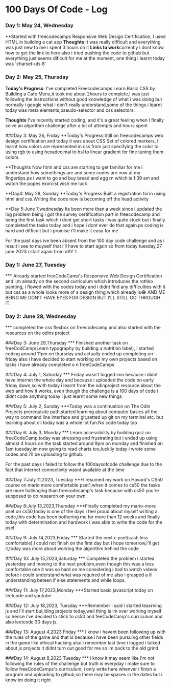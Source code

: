 # 100 Days Of Code - Log

### Day 1: May 24, Wednesday
**Started with freecodecamps Responsive Web Design Certification, I used HTML in building a cat app
**Thoughts** It was really difficult and everything was just new to me i spent 3 hours on it
**Links to work**currently i dont know how to get the link to here also i tried pushing the code to github but everything just seems dificult for me at the moment, one thing i learnt today was 'charset-uts 8'

### Day 2: May 25, Thursday

**Today's Progress**: I've completed Freecodecamps Learn Basic CSS by Building a Cafe Menu,it took me about 2hours to complete,I was just following the instructions without good knowledge of what i was doing but normally i google what i don't really understand,some of the things i learnt today was meta elements,pseudo-selector and css selectors.

**Thoughts** I've recently started coding, and it's a great feeling when I finally solve an algorithm challenge after a lot of attempts and hours spent

###Day 3: May 26, Friday
**Today's Progress:Still on freecodecamps web design certification and today it was about  CSS Set of colored markers, I learnt how colors are represented in css from just specifying the color to using rgb to using hexadecimal to hsl to linear gradient for fine tuning them colors.

**Thoughts Now html and css are starting to get familiar for me i understand how somethings are and some codes are now at my fingertips.ps i want to go and buy bread and egg rn which is 1:39 am and watch the popes exorcist,wish me luck

**Day4: May 28, Sunday
**Today's Progress:Built a registration form using html and css.Writing the code now is becoming off the head activity 

**Day 5:June 7,wednesday
Its been more than a week since i updated the log problem being i got the survey certification part in freecodecamp and being the first task which i dont get short tasks i was quite stuck but i finally completed the tasks today and i hope i dont ever do that again.ps coding is hard and difficult but i promise i'll make it easy for me

For the past days ive been absent from the 100 day code challenge and as i result i see to muyself that i'll have to start again so from today tuesday,27 june 2023 i start again from dAY 1.

### Day 1: June 27, Tuesday
*** Already started freeCodeCamp's Responsive Web Design Certification and i;m already on the second curriculum which introduces the rothko painting, i flowed with the codes today and i didnt find any difficulties with it but css as a whole looks more of a design thing which already is😂 AND ME BEING ME DON'T HAVE EYES FOR DESIGN BUT I'LL STILL GO THROUGH IT.

### Day 2: June 28, Wednesday
*** completed the css flexbox on freecodecamp and also started with the resources on the odins project

###Day 3: June 29,Thursday
*** Finished another task on freeCodCamp(Learn typography by building a nutrition label), I started coding around 11pm on thursday and actually ended up completing on friday also i have decided to start working on my own projects based on tasks i have already completed o n freeCodeCamps 

###Day 4: July 1, Saturday
*** Friday wasn't logged imn because i didnt have internet the whole day and because i uploaded the code on early friday dawn,so with today i learnt from the odinproject resource about the web and how it works, even though the challenge is a 100 days of code i didnt code anything today i just learnt some new things 

###Day 5: July 2, Sunday
***Today was a continuation on The Odin Projects prerequisite path,started learning about computer basics all the way to command line interface and git,setted up git on my terminal etc. but learning about cli today was a whole lot fun.No code today too

###Day 6: July 3, Monday
*** Learn accessibility by building quiz on freeCodeCamp,today was stressing and frustrating but i ended up using almost 4 hours on the task started around 9pm on monday and finished on 1am tuesday,im now going to read charts too,luckily today i wrote some codes and i'll be uploading to github.

For the past days i failed to follow the 100daysofcode challenge due to the fact that internet connectivity wasnt available at the time

###Day 7:July 11,2023, Tuesday
***I resumed my work on Havard's CS50 course on mario more comfortable pset1,when it comes to cs50 the tasks are more  hallenging than freecodecamp's task because with cs50 you're supposed to do research on your own. 

###Day 8:July 13,2023,Thursday
***Finally completed my mario-more pset on cs50,today is one of the days i feel proud about myself writing a code,this code has been bothering me for more than 12 weeks and finally today with determination and hardwork i was able to write the code for the pset

###Day 9: July 14,2023,Friday
*** Started the next c pset(cash less comfortable),I could not finish on the first day but i hope tomorrow,i'll get it,today was more about working the algorithm behind the code 

###Day 10: July 15,2023,Saturday
*** Completed the problem i started yesterday and moving to the next problem,even though this was a less comfortable one it was so hard on me considering i had to watch videos before i could understand what was required of me also i grasped a lil understanding beteen if else statements and while loops.

###Day 11: July 17,2023,Monday
***Started basic javascript today on leetcode and youtube
 
###Day 12: July 18,2023, Tuesday
***Remember i said i started leasrning js and i'll start bui;lding projects today,well thing is im over working myself so hence i've decided to stick to cs50 and feeCodeCamp's curriculum and also leetcode 30 days js.

###Day 13: August 4,2023 Friday
*** I know i havent been following up with the rules of the game and that is because i have been pursuing other fields in the game like ethical hacking also i remember last time i logged i talked about js projects it didnt turn out good for me so im back to the old grind

###Day 14: August 8,2023 Tuesday
*** i know it may seem like i'm not following the rules of the challenge but truth is everyday i make sure to follow freeCodeCamps's curriculum, i only write here whenver i finish a program and uploading to github,so there may be spaces in the dates but i know im doing it right
